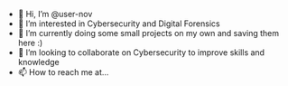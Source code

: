 - 👋 Hi, I’m @user-nov
- 👀 I’m interested in Cybersecurity and Digital Forensics
- 🌱 I’m currently doing some small projects on my own and saving them here :) 
- 💞️ I’m looking to collaborate on Cybersecurity to improve skills and knowledge 
- 📫 How to reach me at...

<!---
user-nov/user-nov is a ✨ special ✨ repository because its `README.md` (this file) appears on your GitHub profile.
You can click the Preview link to take a look at your changes.
--->
